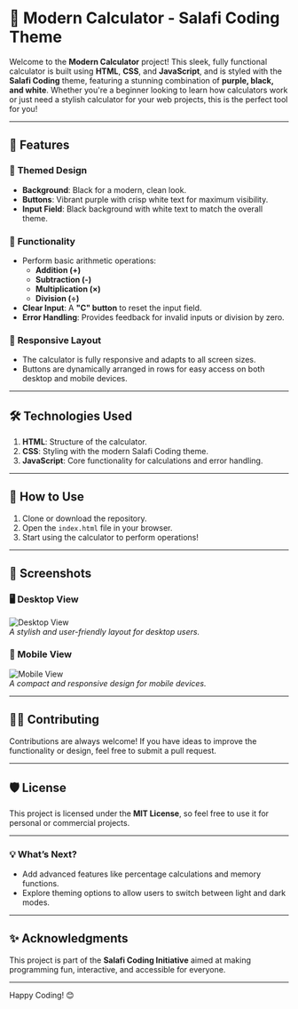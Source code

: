 # 🧮 Modern Calculator - Salafi Coding Theme  

Welcome to the **Modern Calculator** project! This sleek, fully functional calculator is built using **HTML**, **CSS**, and **JavaScript**, and is styled with the **Salafi Coding** theme, featuring a stunning combination of **purple, black, and white**. Whether you're a beginner looking to learn how calculators work or just need a stylish calculator for your web projects, this is the perfect tool for you!  

---

## 🌟 **Features**  

### 🔗 **Themed Design**  
- **Background**: Black for a modern, clean look.  
- **Buttons**: Vibrant purple with crisp white text for maximum visibility.  
- **Input Field**: Black background with white text to match the overall theme.  

### 🔢 **Functionality**  
- Perform basic arithmetic operations:  
  - **Addition (+)**  
  - **Subtraction (-)**  
  - **Multiplication (×)**  
  - **Division (÷)**  
- **Clear Input**: A **"C" button** to reset the input field.  
- **Error Handling**: Provides feedback for invalid inputs or division by zero.  

### 📱 **Responsive Layout**  
- The calculator is fully responsive and adapts to all screen sizes.  
- Buttons are dynamically arranged in rows for easy access on both desktop and mobile devices.  

---

## 🛠️ **Technologies Used**  
1. **HTML**: Structure of the calculator.  
2. **CSS**: Styling with the modern Salafi Coding theme.  
3. **JavaScript**: Core functionality for calculations and error handling.  

---

## 🚀 **How to Use**  

1. Clone or download the repository.  
2. Open the `index.html` file in your browser.  
3. Start using the calculator to perform operations!  

---

## 🎨 **Screenshots**  

### 🖥️ Desktop View  
![Desktop View](#)  
_A stylish and user-friendly layout for desktop users._  

### 📱 Mobile View  
![Mobile View](#)  
_A compact and responsive design for mobile devices._  

---

## 👩‍💻 **Contributing**  
Contributions are always welcome! If you have ideas to improve the functionality or design, feel free to submit a pull request.  

---

## 🛡️ **License**  
This project is licensed under the **MIT License**, so feel free to use it for personal or commercial projects.  

---

### 💡 **What’s Next?**  
- Add advanced features like percentage calculations and memory functions.  
- Explore theming options to allow users to switch between light and dark modes.  

---

## ✨ **Acknowledgments**  
This project is part of the **Salafi Coding Initiative** aimed at making programming fun, interactive, and accessible for everyone.  

---

Happy Coding! 😊
